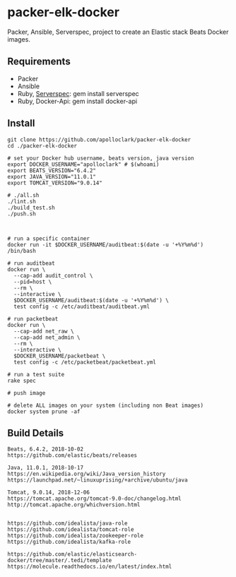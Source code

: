 # packer-elk-docker

Packer, Ansible, Serverspec, project to create an Elastic stack Beats Docker images.

## Requirements

- Packer
- Ansible
- Ruby, [Serverspec](https://serverspec.org/): gem install serverspec
- Ruby, Docker-Api: gem install docker-api

## Install
```shell
git clone https://github.com/apolloclark/packer-elk-docker
cd ./packer-elk-docker

# set your Docker hub username, beats version, java version
export DOCKER_USERNAME="apolloclark" # $(whoami)
export BEATS_VERSION="6.4.2"
export JAVA_VERSION="11.0.1"
export TOMCAT_VERSION="9.0.14"

# ./all.sh
./lint.sh
./build_test.sh
./push.sh



# run a specific container
docker run -it $DOCKER_USERNAME/auditbeat:$(date -u '+%Y%m%d') /bin/bash

# run auditbeat
docker run \
  --cap-add audit_control \
  --pid=host \
  --rm \
  --interactive \
  $DOCKER_USERNAME/auditbeat:$(date -u '+%Y%m%d') \
  test config -c /etc/auditbeat/auditbeat.yml

# run packetbeat
docker run \
  --cap-add net_raw \
  --cap-add net_admin \
  --rm \
  --interactive \
  $DOCKER_USERNAME/packetbeat \
  test config -c /etc/packetbeat/packetbeat.yml

# run a test suite
rake spec

# push image

# delete ALL images on your system (including non Beat images)
docker system prune -af

```

## Build Details

```shell
Beats, 6.4.2, 2018-10-02
https://github.com/elastic/beats/releases

Java, 11.0.1, 2018-10-17
https://en.wikipedia.org/wiki/Java_version_history
https://launchpad.net/~linuxuprising/+archive/ubuntu/java

Tomcat, 9.0.14, 2018-12-06
https://tomcat.apache.org/tomcat-9.0-doc/changelog.html
http://tomcat.apache.org/whichversion.html


https://github.com/idealista/java-role
https://github.com/idealista/tomcat-role
https://github.com/idealista/zookeeper-role
https://github.com/idealista/kafka-role

https://github.com/elastic/elasticsearch-docker/tree/master/.tedi/template
https://molecule.readthedocs.io/en/latest/index.html


```